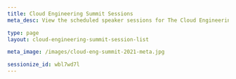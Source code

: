 ```yaml
---
title: Cloud Engineering Summit Sessions
meta_desc: View the scheduled speaker sessions for The Cloud Engineering Summit here.

type: page
layout: cloud-engineering-summit-session-list

meta_image: /images/cloud-eng-summit-2021-meta.jpg

sessionize_id: wbl7wd7l
---
```

